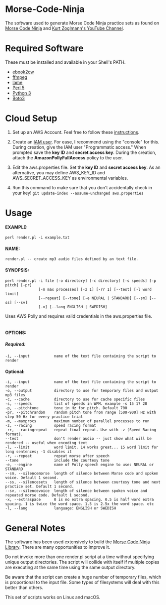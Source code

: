 # Morse-Code-Ninja
The software used to generate Morse Code Ninja practice sets as found on 
[Morse Code Ninja](https://morsecode.ninja/practice/index.html) and 
[Kurt Zoglmann's YouTube Channel](https://www.youtube.com/channel/UCXrTMfMEhkC9rVyQNU5aZlA).

# Required Software
These must be installed and available in your Shell's PATH.
* [ebook2cw](https://fkurz.net/ham/ebook2cw.html)
* [ffmpeg](https://ffmpeg.org)
* [lame](https://lame.sourceforge.io/)
* [Perl 5](https://www.perl.org)
* [Python 3](https://www.python.org)
* [Boto3](https://aws.amazon.com/sdk-for-python/)

# Cloud Setup
1. Set up an AWS Account. Feel free to follow these 
[instructions](https://aws.amazon.com/premiumsupport/knowledge-center/create-and-activate-aws-account/).

2. Create an [IAM user](https://docs.aws.amazon.com/IAM/latest/UserGuide/id_users_create.html). 
For ease, I recommend using the "console" for this. During creation, give 
the IAM user "Programmatic access." When prompted save the **key ID** and **secret access key**.
During the creation, attach the **AmazonPollyFullAccess** policy to the user.
   
3. Edit the aws.properties file. Set the **key ID** and **secret access key**. As an alternative, 
you may define AWS_KEY_ID and AWS_SECRET_ACCESS_KEY as environmental variables.

4. Run this command to make sure that you don't accidentally check in your key! `git update-index --assume-unchanged aws.properties`


# Usage
#### EXAMPLE:
    perl render.pl -i example.txt
    
#### NAME:
    render.pl -- create mp3 audio files defined by an text file.

#### SYNOPSIS:
    perl render.pl -i file [-o directory] [-c directory] [-s speeds] [-p pitch] [-pr]
                   [-m max processes] [-z 1] [-rr 1] [--test] [-l word limit]
                   [--repeat] [--tone] [-e NEURAL | STANDARD] [--sm] [--ss] [--sv] 
                   [-x] [--lang ENGLISH | SWEDISH]

Uses AWS Polly and requires valid credentials in the aws.properties file.<br/><br/>

#### OPTIONS:

##### Required:
    -i, --input           name of the text file containing the script to render

#### Optional:
    -i, --input           name of the text file containing the script to render
    -o, --output          directory to use for temporary files and output mp3 files
    -c, --cache           directory to use for cache specific files
    -s, --speeds          list of speeds in WPM. example -s 15 17 20
    -p, --pitchtone       tone in Hz for pitch. Default 700
    -pr, --pitchrandom    random pitch tone from range [500-900] Hz with step 50 Hz for every practice trial
    -m, --maxprocs        maximum number of parallel processes to run
    -z, --racing          speed racing format
    -rr, --racingrepeat   repeat final repeat. Use with -z (Speed Racing format).
    --test                don't render audio -- just show what will be rendered -- useful when encoding text
    -l, --limit           word limit. 14 works great... 15 word limit for long sentences; -1 disables it
    -r, --repeat          repeat morse after speech
    --tone                include the courtesy tone
    -e, --engine          name of Polly speech engine to use: NEURAL or STANDARD
    --sm, --silencemorse  length of silence between Morse code and spoken voice. Default 1 second.
    --ss, --silencesets   length of silence between courtesy tone and next practice set. Default 1 second.
    --sv, --silencevoice  length of silence between spoken voice and repeated morse code. Default 1 second.
    -x, --extraspace      0 is no extra spacing. 0.5 is half word extra spacing. 1 is twice the word space. 1.5 is 2.5x the word space. etc
    -l, --lang            language: ENGLISH or SWEDISH

# General Notes
The software has been used extensively to build the [Morse Code Ninja Library](https://morsecode.ninja/practice/index.html).
There are many opportunities to improve it.

Do not invoke more than one render.pl script at a time without specifying unique output directories. The script will collide with itself if
multiple copies are executing at the same time using the same output directory.

Be aware that the script can create a huge number of temporary files, which is proportional to the input file. Some types of filesystems will deal with this better than others.

This set of scripts works on Linux and macOS.
